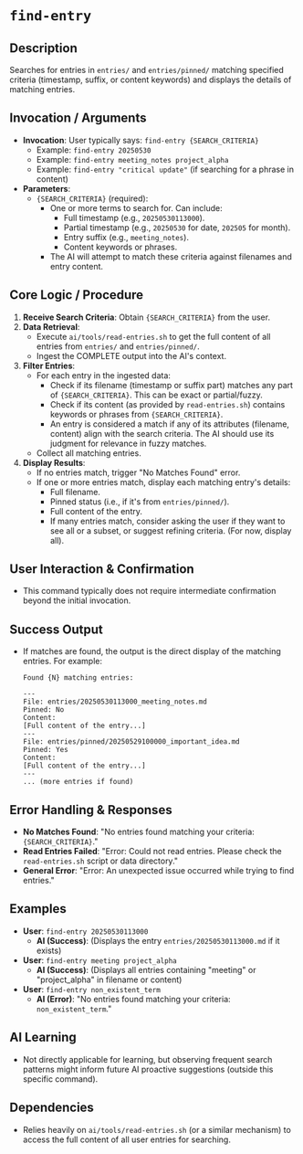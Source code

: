 # `find-entry`

## Description
Searches for entries in `entries/` and `entries/pinned/` matching specified criteria (timestamp, suffix, or content keywords) and displays the details of matching entries.

## Invocation / Arguments
*   **Invocation**: User typically says: `find-entry {SEARCH_CRITERIA}`
    *   Example: `find-entry 20250530`
    *   Example: `find-entry meeting_notes project_alpha`
    *   Example: `find-entry "critical update"` (if searching for a phrase in content)
*   **Parameters**:
    *   `{SEARCH_CRITERIA}` (required):
        *   One or more terms to search for. Can include:
            *   Full timestamp (e.g., `20250530113000`).
            *   Partial timestamp (e.g., `20250530` for date, `202505` for month).
            *   Entry suffix (e.g., `meeting_notes`).
            *   Content keywords or phrases.
        *   The AI will attempt to match these criteria against filenames and entry content.

## Core Logic / Procedure
1.  **Receive Search Criteria**: Obtain `{SEARCH_CRITERIA}` from the user.
2.  **Data Retrieval**:
    *   Execute `ai/tools/read-entries.sh` to get the full content of all entries from `entries/` and `entries/pinned/`.
    *   Ingest the COMPLETE output into the AI's context.
3.  **Filter Entries**:
    *   For each entry in the ingested data:
        *   Check if its filename (timestamp or suffix part) matches any part of `{SEARCH_CRITERIA}`. This can be exact or partial/fuzzy.
        *   Check if its content (as provided by `read-entries.sh`) contains keywords or phrases from `{SEARCH_CRITERIA}`.
        *   An entry is considered a match if any of its attributes (filename, content) align with the search criteria. The AI should use its judgment for relevance in fuzzy matches.
    *   Collect all matching entries.
4.  **Display Results**:
    *   If no entries match, trigger "No Matches Found" error.
    *   If one or more entries match, display each matching entry's details:
        *   Full filename.
        *   Pinned status (i.e., if it's from `entries/pinned/`).
        *   Full content of the entry.
        *   If many entries match, consider asking the user if they want to see all or a subset, or suggest refining criteria. (For now, display all).

## User Interaction & Confirmation
*   This command typically does not require intermediate confirmation beyond the initial invocation.

## Success Output
*   If matches are found, the output is the direct display of the matching entries. For example:
    ```
    Found {N} matching entries:

    ---
    File: entries/20250530113000_meeting_notes.md
    Pinned: No
    Content:
    [Full content of the entry...]
    ---
    File: entries/pinned/20250529100000_important_idea.md
    Pinned: Yes
    Content:
    [Full content of the entry...]
    ---
    ... (more entries if found)
    ```

## Error Handling & Responses
*   **No Matches Found**: "No entries found matching your criteria: `{SEARCH_CRITERIA}`."
*   **Read Entries Failed**: "Error: Could not read entries. Please check the `read-entries.sh` script or data directory."
*   **General Error**: "Error: An unexpected issue occurred while trying to find entries."

## Examples
*   **User**: `find-entry 20250530113000`
    *   **AI (Success)**: (Displays the entry `entries/20250530113000.md` if it exists)
*   **User**: `find-entry meeting project_alpha`
    *   **AI (Success)**: (Displays all entries containing "meeting" or "project_alpha" in filename or content)
*   **User**: `find-entry non_existent_term`
    *   **AI (Error)**: "No entries found matching your criteria: `non_existent_term`."

## AI Learning
*   Not directly applicable for learning, but observing frequent search patterns might inform future AI proactive suggestions (outside this specific command).

## Dependencies
*   Relies heavily on `ai/tools/read-entries.sh` (or a similar mechanism) to access the full content of all user entries for searching.
